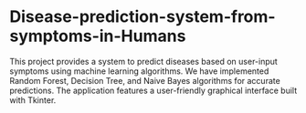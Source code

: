 # Disease-prediction-system-from-symptoms-in-Humans
This project provides a system to predict diseases based on user-input symptoms using machine learning algorithms. We have implemented Random Forest, Decision Tree, and Naive Bayes algorithms for accurate predictions. The application features a user-friendly graphical interface built with Tkinter.
